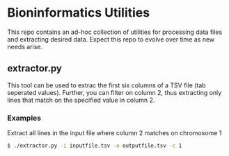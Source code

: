 # Bioninformatics Utilities
This repo contains an ad-hoc collection of utilities for processing data files and extracting desired data.  Expect this repo to evolve over time as new needs arise.

## extractor.py
This tool can be used to extrac the first six columns of a TSV file (tab seperated values).  Further, you can filter on column 2, thus extracting only lines that match on the specified value in column 2.

### Examples
Extract all lines in the input file where column 2 matches on chromosome 1
```bash
$ ./extractor.py -i inputfile.tsv -o outputfile.tsv -c 1
```
